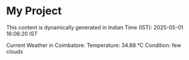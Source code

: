 # My Project

This content is dynamically generated in Indian Time (IST): 2025-05-01 16:06:20 IST


Current Weather in Coimbatore:
Temperature: 34.88 °C
Condition: few clouds

